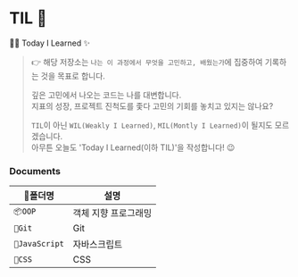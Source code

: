 # TIL 🔨
🧗‍♀️ Today I Learned ✨

> :point_right: 해당 저장소는 `나는 이 과정에서 무엇을 고민하고, 배웠는가`에 집중하여 기록하는 것을 목표로 합니다.   
> 
> 깊은 고민에서 나오는 코드는 나를 대변합니다.   
> 지표의 성장, 프로젝트 진척도를 좇다 고민의 기회를 놓치고 있지는 않나요? 
> 
> `TIL`이 아닌 `WIL(Weakly I Learned)`, `MIL(Montly I Learned)`이 될지도 모르겠습니다.  
> 아무튼 오늘도 'Today I Learned(이하 TIL)'을 작성합니다! :wink:

### Documents
|:file_folder:폴더명|설명|  
|---|----|
|`📦OOP`|객체 지향 프로그래밍|
|`🌱Git`|Git|
|`💛JavaScript`|자바스크립트|
|`💄CSS`|CSS|
